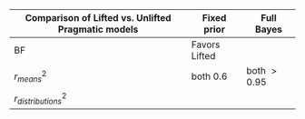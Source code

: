 | Comparison of Lifted vs. Unlifted Pragmatic models | Fixed prior   | Full Bayes    |
|----------------------------------------------------|---------------|---------------|
| BF                                                 | Favors Lifted |               |
| $r^2_{means}$                                      | both 0.6      | both $> 0.95$ |
| $r^2_{distributions}$                              |               |               |
